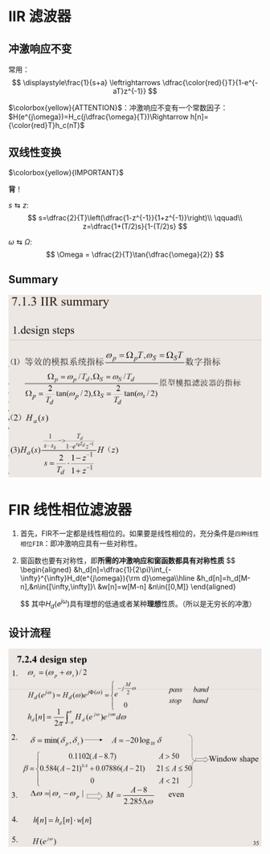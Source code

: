 # IIR 滤波器

## 冲激响应不变
常用：
$$
\displaystyle\frac{1}{s+a} \leftrightarrows \dfrac{\color{red}{}T}{1-e^{-aT}z^{-1}}
$$

$\colorbox{yellow}{ATTENTION}$：冲激响应不变有一个常数因子：$H(e^{j\omega})=H_c(j\dfrac{\omega}{T})\Rightarrow h[n]={\color{red}T}h_c(nT)$

## 双线性变换
$\colorbox{yellow}{IMPORTANT}$

**背**！

$s\leftrightarrows z$:
$$
s=\dfrac{2}{T}\left(\dfrac{1-z^{-1}}{1+z^{-1}}\right)\\
\qquad\\
z=\dfrac{1+(T/2)s}{1-(T/2)s}
$$

$\omega \leftrightarrows \Omega$:
$$
\Omega = \dfrac{2}{T}\tan{\dfrac{\omega}{2}}
$$

## Summary
![](image/2019-12-01-20-58-20.png)
# FIR 线性相位滤波器

1. 首先，FIR不一定都是线性相位的。如果要是线性相位的，充分条件是`四种线性相位FIR`：即冲激响应具有一些对称性。
2. 窗函数也要有对称性，即**所需的冲激响应和窗函数都具有对称性质**
   $$
   \begin{aligned}
   &h_d[n]=\dfrac{1}{2\pi}\int_{-\infty}^{\infty}H_d(e^{j\omega}){\rm d}\omega\\\hline
   &h_d[n]=h_d[M-n],&n\in{[\infty,\infty]}\\
   &w[n]=w[M-n]    &n\in{[0,M]}
   \end{aligned}

    $$
    其中$H_d(e^{j\omega})$具有理想的低通或者某种**理想**性质。（所以是无穷长的冲激）

## 设计流程
![](image/2019-12-01-20-54-27.png)